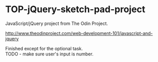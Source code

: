 # TOP-jQuery-sketch-pad-project
JavaScript/jQuery project from The Odin Project. 

http://www.theodinproject.com/web-development-101/javascript-and-jquery

Finished except for the optional task.  
TODO - make sure user's input is number.
